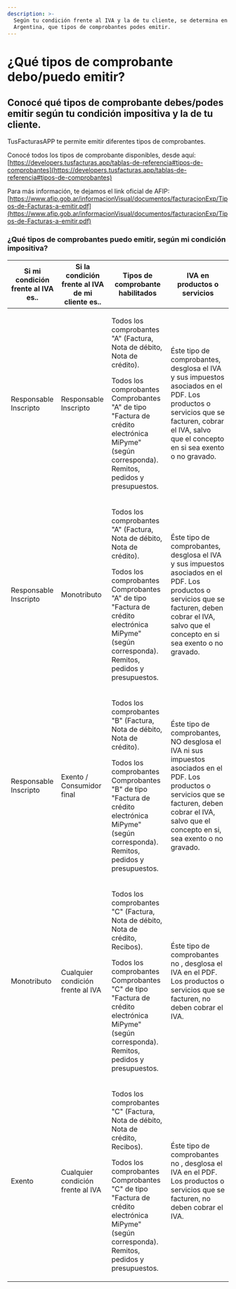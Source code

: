 ```yaml
---
description: >-
  Según tu condición frente al IVA y la de tu cliente, se determina en
  Argentina, que tipos de comprobantes podes emitir.
---
```


# ¿Qué tipos de comprobante debo/puedo emitir?

## Conocé qué tipos de comprobante debes/podes emitir según tu condición impositiva y la de tu cliente.

TusFacturasAPP te permite emitir diferentes tipos de comprobantes.

Conocé todos los tipos de comprobante disponibles, desde aquí: [https://developers.tusfacturas.app/tablas-de-referencia#tipos-de-comprobantes](https://developers.tusfacturas.app/tablas-de-referencia#tipos-de-comprobantes)

Para más información, te dejamos el link oficial de AFIP: [https://www.afip.gob.ar/informacionVisual/documentos/facturacionExp/Tipos-de-Facturas-a-emitir.pdf](https://www.afip.gob.ar/informacionVisual/documentos/facturacionExp/Tipos-de-Facturas-a-emitir.pdf)

### ¿Qué tipos de comprobantes puedo emitir, según mi condición impositiva?

| Si mi condición frente al IVA es.. | Si la condición frente al IVA de mi cliente es.. | Tipos de comprobante habilitados                                                                                                                                                                                                           | IVA en productos o servicios                                                                                                                                                                              |
| ---------------------------------- | ------------------------------------------------ | ------------------------------------------------------------------------------------------------------------------------------------------------------------------------------------------------------------------------------------------ | --------------------------------------------------------------------------------------------------------------------------------------------------------------------------------------------------------- |
| Responsable Inscripto              | Responsable Inscripto                            | <p>Todos los comprobantes "A" (Factura, Nota de débito, Nota de crédito).</p><p>Todos los comprobantes Comprobantes "A" de tipo "Factura de crédito electrónica MiPyme" (según corresponda). Remitos, pedidos y presupuestos.  </p>        | Éste tipo de comprobantes, desglosa el IVA y sus impuestos asociados en el PDF. Los productos o servicios que se facturen, cobrar el IVA, salvo que el concepto en si sea exento o no gravado.            |
| Responsable Inscripto              | Monotributo                                      | <p>Todos los comprobantes "A" (Factura, Nota de débito, Nota de crédito).</p><p>Todos los comprobantes Comprobantes "A" de tipo "Factura de crédito electrónica MiPyme" (según corresponda). Remitos, pedidos y presupuestos.</p>          | Éste tipo de comprobantes, desglosa el IVA y sus impuestos asociados en el PDF. Los productos o servicios que se facturen, deben cobrar el IVA, salvo que el concepto en si sea exento o no gravado.      |
| Responsable Inscripto              | Exento / Consumidor final                        | <p>Todos los comprobantes "B" (Factura, Nota de débito, Nota de crédito).</p><p>Todos los comprobantes Comprobantes "B" de tipo "Factura de crédito electrónica MiPyme" (según corresponda). Remitos, pedidos y presupuestos.</p>          | Éste tipo de comprobantes, NO desglosa el IVA ni sus impuestos asociados en el PDF. Los productos o servicios que se facturen, deben cobrar el IVA, salvo que el concepto en si, sea exento o no gravado. |
| Monotributo                        | Cualquier condición frente al IVA                | <p>Todos los comprobantes "C" (Factura, Nota de débito, Nota de crédito, Recibos).</p><p>Todos los comprobantes Comprobantes "C" de tipo "Factura de crédito electrónica MiPyme" (según corresponda). Remitos, pedidos y presupuestos.</p> | Éste tipo de comprobantes no , desglosa el IVA en el PDF. Los productos o servicios que se facturen, no deben cobrar el IVA.                                                                              |
| Exento                             | Cualquier condición frente al IVA                | <p>Todos los comprobantes "C" (Factura, Nota de débito, Nota de crédito, Recibos).</p><p>Todos los comprobantes Comprobantes "C" de tipo "Factura de crédito electrónica MiPyme" (según corresponda). Remitos, pedidos y presupuestos.</p> | Éste tipo de comprobantes no , desglosa el IVA en el PDF. Los productos o servicios que se facturen, no deben cobrar el IVA.                                                                              |
